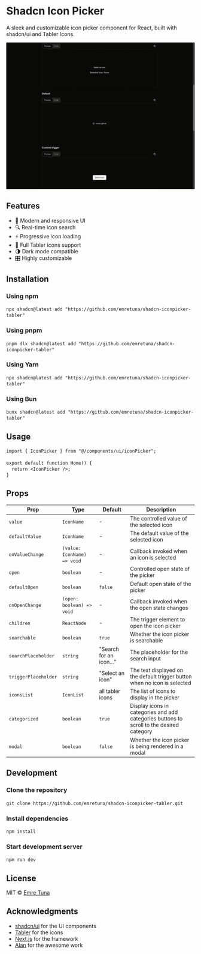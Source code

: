 # Shadcn Icon Picker

A sleek and customizable icon picker component for React, built with shadcn/ui and Tabler Icons.

<div align="center">
  <img src="https://raw.githubusercontent.com/emretuna/shadcn-iconpicker-tabler/refs/heads/main/public/preview.gif" width="600" />
</div>

## Features

- 🎨 Modern and responsive UI
- 🔍 Real-time icon search
- ⚡️ Progressive icon loading
- 🎯 Full Tabler icons support
- 🌗 Dark mode compatible
- 🎛️ Highly customizable

## Installation

### Using npm

```shell
npx shadcn@latest add "https://github.com/emretuna/shadcn-iconpicker-tabler"
```

### Using pnpm

```shell
pnpm dlx shadcn@latest add "https://github.com/emretuna/shadcn-iconpicker-tabler"
```

### Using Yarn

```shell
npx shadcn@latest add "https://github.com/emretuna/shadcn-iconpicker-tabler"
```

### Using Bun

```shell
bunx shadcn@latest add "https://github.com/emretuna/shadcn-iconpicker-tabler"
```

## Usage

```tsx
import { IconPicker } from "@/components/ui/iconPicker";

export default function Home() {
  return <IconPicker />;
}
```

## Props

| Prop                 | Type                        | Default                 | Description                                                                              |
| -------------------- | --------------------------- | ----------------------- | ---------------------------------------------------------------------------------------- |
| `value`              | `IconName`                  | -                       | The controlled value of the selected icon                                                |
| `defaultValue`       | `IconName`                  | -                       | The default value of the selected icon                                                   |
| `onValueChange`      | `(value: IconName) => void` | -                       | Callback invoked when an icon is selected                                                |
| `open`               | `boolean`                   | -                       | Controlled open state of the picker                                                      |
| `defaultOpen`        | `boolean`                   | `false`                 | Default open state of the picker                                                         |
| `onOpenChange`       | `(open: boolean) => void`   | -                       | Callback invoked when the open state changes                                             |
| `children`           | `ReactNode`                 | -                       | The trigger element to open the icon picker                                              |
| `searchable`         | `boolean`                   | `true`                  | Whether the icon picker is searchable                                                    |
| `searchPlaceholder`  | `string`                    | "Search for an icon..." | The placeholder for the search input                                                     |
| `triggerPlaceholder` | `string`                    | "Select an icon"        | The text displayed on the default trigger button when no icon is selected                |
| `iconsList`          | `IconList`                  | all tabler icons        | The list of icons to display in the picker                                               |
| `categorized`        | `boolean`                   | `true`                  | Display icons in categories and add categories buttons to scroll to the desired category |
| `modal`              | `boolean`                   | `false`                 | Whether the icon picker is being rendered in a modal                                     |

## Development

### Clone the repository

```shell
git clone https://github.com/emretuna/shadcn-iconpicker-tabler.git
```

### Install dependencies

```shell
npm install
```

### Start development server

```shell
npm run dev
```

## License

MIT © [Emre Tuna](https://github.com/emretuna)

## Acknowledgments

- [shadcn/ui](https://ui.shadcn.com) for the UI components
- [Tabler](https://tabler.io/icons) for the icons
- [Next.js](https://nextjs.org) for the framework
- [Alan](https://github.com/alan-crts/) for the awesome work
